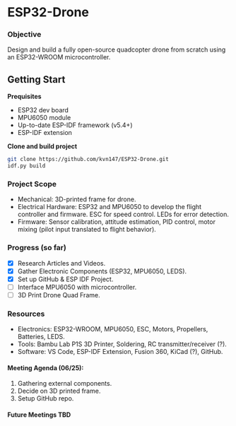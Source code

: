 # ESP32-Drone

### Objective
Design and build a fully open-source quadcopter drone from scratch using an ESP32-WROOM microcontroller.

## Getting Start
**Prequisites**
- ESP32 dev board
- MPU6050 module
- Up-to-date ESP-IDF framework (v5.4+)
- ESP-IDF extension

**Clone and build project**
```bash
git clone https://github.com/kvn147/ESP32-Drone.git
idf.py build
``` 

### Project Scope
- Mechanical: 3D-printed frame for drone.
- Electrical Hardware: ESP32 and MPU6050 to develop the flight controller and firmware. ESC for speed control. LEDs for error detection.
- Firmware: Sensor calibration, attitude estimation, PID control, motor mixing (pilot input translated to flight behavior).

### Progress (so far)
- [x] Research Articles and Videos.
- [x] Gather Electronic Components (ESP32, MPU6050, LEDS).
- [x] Set up GitHub & ESP IDF Project.
- [ ] Interface MPU6050 with microcontroller.
- [ ] 3D Print Drone Quad Frame.

### Resources
- Electronics: ESP32-WROOM, MPU6050, ESC, Motors, Propellers, Batteries, LEDS.
- Tools: Bambu Lab P1S 3D Printer, Soldering, RC transmitter/receiver (?).
- Software: VS Code, ESP-IDF Extension, Fusion 360, KiCad (?), GitHub.

#### Meeting Agenda (06/25):
1. Gathering external components.
2. Decide on 3D printed frame.
3. Setup GitHub repo.

#### Future Meetings TBD